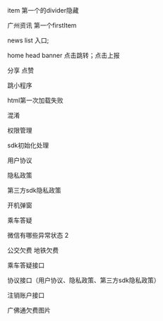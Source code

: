 item 第一个的divider隐藏

广州资讯 第一个firstItem

news list 入口;

 home head banner 点击跳转；点击上报

分享 点赞

跳小程序

html第一次加载失败



混淆

权限管理

sdk初始化处理



用户协议

隐私政策

第三方sdk隐私政策

开机弹窗

乘车答疑



微信有哪些异常状态 2 

公交欠费 地铁欠费

乘车答疑接口

协议接口（用户协议、隐私政策、第三方sdk隐私政策）

注销账户接口

广佛通欠费图片





